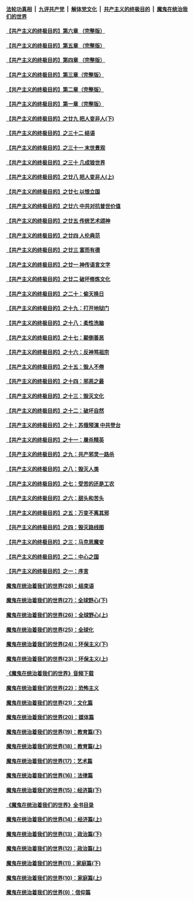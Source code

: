 ####  [法轮功真相](../../../../basic/blob/master/README.md?t=05262101) &nbsp;|&nbsp; [九评共产党](../../../../9ping.md/blob/master/README.md?t=05262101) &nbsp;|&nbsp; [解体党文化](../../../../jtdwh.md/blob/master/README.md?t=05262101)  &nbsp;|&nbsp; [共产主义的终极目的](../../../../gczydzjmd.md/blob/master/README.md?t=05262101) &nbsp;|&nbsp; [魔鬼在统治我们的世界](../../../../mgztzwmdsj.md/blob/master/README.md?t=05262101) 

#### [【共产主义的终极目的】第六章 （完整版）](../pages/nsc422/n11428913.md?t=05262101) 

#### [【共产主义的终极目的】第五章 （完整版）](../pages/nsc422/n11428912.md?t=05262101) 

#### [【共产主义的终极目的】第四章 （完整版）](../pages/nsc422/n11428907.md?t=05262101) 

#### [【共产主义的终极目的】第三章（完整版）](../pages/nsc422/n11428848.md?t=05262101) 

#### [【共产主义的终极目的】第二章（完整版）](../pages/nsc422/n11428831.md?t=05262101) 

#### [【共产主义的终极目的】第一章（完整版）](../pages/nsc422/n11417651.md?t=05262101) 

#### [【共产主义的终极目的】之廿九 把人变非人(下)](../pages/nsc422/n11344140.md?t=05262101) 

#### [【共产主义的终极目的】之三十二 结语](../pages/nsc422/n11360535.md?t=05262101) 

#### [【共产主义的终极目的】之三十一 末世景观](../pages/nsc422/n11351129.md?t=05262101) 

#### [【共产主义的终极目的】之三十 几成狼世界](../pages/nsc422/n11348280.md?t=05262101) 

#### [【共产主义的终极目的】之廿八 把人变非人(上)](../pages/nsc422/n11340492.md?t=05262101) 

#### [【共产主义的终极目的】之廿七 以恨立国](../pages/nsc422/n11336944.md?t=05262101) 

#### [【共产主义的终极目的】之廿六 中共对抗普世价值](../pages/nsc422/n11324785.md?t=05262101) 

#### [【共产主义的终极目的】之廿五 传统艺术颂神](../pages/nsc422/n11296396.md?t=05262101) 

#### [【共产主义的终极目的】之廿四 人伦典范](../pages/nsc422/n11296397.md?t=05262101) 

#### [【共产主义的终极目的】之廿三 富而有德](../pages/nsc422/n11283598.md?t=05262101) 

#### [【共产主义的终极目的】之廿一 神传语言文字](../pages/nsc422/n11263265.md?t=05262101) 

#### [【共产主义的终极目的】之廿二 破坏修炼文化](../pages/nsc422/n11245728.md?t=05262101) 

#### [【共产主义的终极目的】之二十：偷天换日](../pages/nsc422/n11238846.md?t=05262101) 

#### [【共产主义的终极目的】之十九：打开地狱门](../pages/nsc422/n11206376.md?t=05262101) 

#### [【共产主义的终极目的】之十八：柔性洗脑](../pages/nsc422/n11199994.md?t=05262101) 

#### [【共产主义的终极目的】之十七：颠倒善恶](../pages/nsc422/n11179782.md?t=05262101) 

#### [【共产主义的终极目的】之十六：反神骂祖宗](../pages/nsc422/n11166798.md?t=05262101) 

#### [【共产主义的终极目的】之十五：毁人不倦](../pages/nsc422/n11166792.md?t=05262101) 

#### [【共产主义的终极目的】之十四：邪恶之最](../pages/nsc422/n11150249.md?t=05262101) 

#### [【共产主义的终极目的】之十三：毁灭文化](../pages/nsc422/n11135227.md?t=05262101) 

#### [【共产主义的终极目的】之十二：破坏自然](../pages/nsc422/n11135214.md?t=05262101) 

#### [【共产主义的终极目的】之十：苏俄预演 中共登台](../pages/nsc422/n11118424.md?t=05262101) 

#### [【共产主义的终极目的】之十一：屠杀精英](../pages/nsc422/n11118442.md?t=05262101) 

#### [【共产主义的终极目的】之九：共产邪灵一路杀](../pages/nsc422/n11114139.md?t=05262101) 

#### [【共产主义的终极目的】之八：毁灭人类](../pages/nsc422/n11108503.md?t=05262101) 

#### [【共产主义的终极目的】之七：受苦的还是工农](../pages/nsc422/n11101809.md?t=05262101) 

#### [【共产主义的终极目的】之六：甜头和苦头](../pages/nsc422/n11096971.md?t=05262101) 

#### [【共产主义的终极目的】之五：万变不离其邪](../pages/nsc422/n11091285.md?t=05262101) 

#### [【共产主义的终极目的】之四：毁灭路线图](../pages/nsc422/n11086284.md?t=05262101) 

#### [【共产主义的终极目的】之三：马克思魔变](../pages/nsc422/n11061941.md?t=05262101) 

#### [【共产主义的终极目的】之二：中心之国](../pages/nsc422/n11047728.md?t=05262101) 

#### [【共产主义的终极目的】之一：序言](../pages/nsc422/n11086077.md?t=05262101) 

#### [魔鬼在统治着我们的世界(28)：结束语](../pages/nsc422/n10936246.md?t=05262101) 

#### [魔鬼在统治着我们的世界(27)：全球野心(下)](../pages/nsc422/n10928319.md?t=05262101) 

#### [魔鬼在统治着我们的世界(26)：全球野心(上)](../pages/nsc422/n10900318.md?t=05262101) 

#### [魔鬼在统治着我们的世界(25)：全球化](../pages/nsc422/n10788205.md?t=05262101) 

#### [魔鬼在统治着我们的世界(24)：环保主义(下)](../pages/nsc422/n10695307.md?t=05262101) 

#### [魔鬼在统治着我们的世界(23)：环保主义(上)](../pages/nsc422/n10688613.md?t=05262101) 

#### [《魔鬼在统治着我们的世界》音频下载](../pages/nsc422/n10635553.md?t=05262101) 

#### [魔鬼在统治着我们的世界(22)：恐怖主义](../pages/nsc422/n10614727.md?t=05262101) 

#### [魔鬼在统治着我们的世界(21)：文化篇](../pages/nsc422/n10597706.md?t=05262101) 

#### [魔鬼在统治着我们的世界(20)：媒体篇](../pages/nsc422/n10586579.md?t=05262101) 

#### [魔鬼在统治着我们的世界(19)：教育篇(下)](../pages/nsc422/n10564808.md?t=05262101) 

#### [魔鬼在统治着我们的世界(18)：教育篇(上)](../pages/nsc422/n10526970.md?t=05262101) 

#### [魔鬼在统治着我们的世界(17)：艺术篇](../pages/nsc422/n10499093.md?t=05262101) 

#### [魔鬼在统治着我们的世界(16)：法律篇](../pages/nsc422/n10485969.md?t=05262101) 

#### [魔鬼在统治着我们的世界(15)：经济篇(下)](../pages/nsc422/n10469975.md?t=05262101) 

#### [《魔鬼在统治着我们的世界》全书目录](../pages/nsc422/n10464261.md?t=05262101) 

#### [魔鬼在统治着我们的世界(14)：经济篇(上)](../pages/nsc422/n10457370.md?t=05262101) 

#### [魔鬼在统治着我们的世界(13)：政治篇(下)](../pages/nsc422/n10448270.md?t=05262101) 

#### [魔鬼在统治着我们的世界(12)：政治篇(上)](../pages/nsc422/n10444576.md?t=05262101) 

#### [魔鬼在统治着我们的世界(11)：家庭篇(下)](../pages/nsc422/n10440961.md?t=05262101) 

#### [魔鬼在统治着我们的世界(10)：家庭篇(上)](../pages/nsc422/n10435448.md?t=05262101) 

#### [魔鬼在统治着我们的世界(9)：信仰篇](../pages/nsc422/n10432159.md?t=05262101) 

